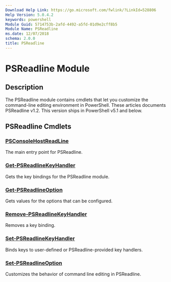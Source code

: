 ```yaml
---
Download Help Link: https://go.microsoft.com/fwlink/?LinkId=528806
Help Version: 5.0.4.2
keywords: powershell
Module Guid: 5714753b-2afd-4492-a5fd-01d9e2cff8b5
Module Name: PSReadline
ms.date: 12/07/2018
schema: 2.0.0
title: PSReadline
---
```

# PSReadline Module

## Description

The PSReadline module contains cmdlets that let you customize the command-line editing environment
in PowerShell. These articles documents PSReadline v1.2. This version ships in PowerShell v5.1 and
below.

## PSReadline Cmdlets

### [PSConsoleHostReadLine](PSConsoleHostReadLine.md)
The main entry point for PSReadline.

### [Get-PSReadlineKeyHandler](Get-PSReadlineKeyHandler.md)
Gets the key bindings for the PSReadline module.

### [Get-PSReadlineOption](Get-PSReadlineOption.md)
Gets values for the options that can be configured.

### [Remove-PSReadlineKeyHandler](Remove-PSReadlineKeyHandler.md)
Removes a key binding.

### [Set-PSReadlineKeyHandler](Set-PSReadlineKeyHandler.md)
Binds keys to user-defined or PSReadline-provided key handlers.

### [Set-PSReadlineOption](Set-PSReadlineOption.md)
Customizes the behavior of command line editing in PSReadline.
